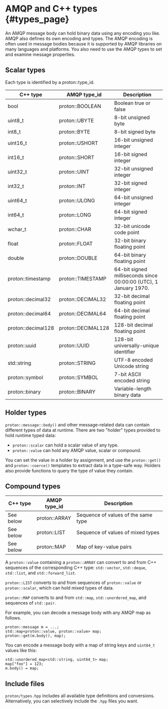 # AMQP and C++ types {#types_page}

An AMQP message body can hold binary data using any encoding you
like. AMQP also defines its own encoding and types. The AMQP encoding
is often used in message bodies because it is supported by AMQP
libraries on many languages and platforms. You also need to use the
AMQP types to set and examine message properties.

## Scalar types

Each type is identified by a proton::type_id.

C++ type            | AMQP type_id         | Description
--------------------|----------------------|-----------------------
bool                | proton::BOOLEAN      | Boolean true or false
uint8_t             | proton::UBYTE        | 8-bit unsigned byte
int8_t              | proton::BYTE         | 8-bit signed byte
uint16_t            | proton::USHORT       | 16-bit unsigned integer
int16_t             | proton::SHORT        | 16-bit signed integer
uint32_t            | proton::UINT         | 32-bit unsigned integer
int32_t             | proton::INT          | 32-bit signed integer
uint64_t            | proton::ULONG        | 64-bit unsigned integer
int64_t             | proton::LONG         | 64-bit signed integer
wchar_t             | proton::CHAR         | 32-bit unicode code point
float               | proton::FLOAT        | 32-bit binary floating point
double              | proton::DOUBLE       | 64-bit binary floating point
proton::timestamp   | proton::TIMESTAMP    | 64-bit signed milliseconds since 00:00:00 (UTC), 1 January 1970.
proton::decimal32   | proton::DECIMAL32    | 32-bit decimal floating point
proton::decimal64   | proton::DECIMAL64    | 64-bit decimal floating point
proton::decimal128  | proton::DECIMAL128   | 128-bit decimal floating point
proton::uuid        | proton::UUID         | 128-bit universally-unique identifier
std::string         | proton::STRING       | UTF-8 encoded Unicode string
proton::symbol      | proton::SYMBOL       | 7-bit ASCII encoded string
proton::binary      | proton::BINARY       | Variable-length binary data

## Holder types

`proton::message::body()` and other message-related data can contain
different types of data at runtime. There are two "holder" types
provided to hold runtime typed data:

 - `proton::scalar` can hold a scalar value of any type.
 - `proton::value` can hold any AMQP value, scalar or compound.

You can set the value in a holder by assignment, and use the
`proton::get()` and `proton::coerce()` templates to extract data in a
type-safe way. Holders also provide functions to query the type of
value they contain.

## Compound types

C++ type            | AMQP type_id         | Description
--------------------|----------------------|-----------------------
See below           | proton::ARRAY        | Sequence of values of the same type
See below           | proton::LIST         | Sequence of values of mixed types
See below           | proton::MAP          | Map of key-value pairs

A `proton::value` containing a `proton::ARRAY` can convert to and from
C++ sequences of the corresponding C++ type: `std::vector`,
`std::deque`, `std::list`, and `std::forward_list`.

`proton::LIST` converts to and from sequences of `proton::value` or
`proton::scalar`, which can hold mixed types of data.

`proton::MAP` converts to and from `std::map`, `std::unordered_map`,
and sequences of `std::pair`.

For example, you can decode a message body with any AMQP map as
follows.

    proton::message m = ...;
    std::map<proton::value, proton::value> map;
    proton::get(m.body(), map);

You can encode a message body with a map of string keys and `uint64_t`
values like this:

    std::unordered_map<std::string, uint64_t> map;
    map["foo"] = 123;
    m.body() = map;

## Include files

`proton/types.hpp` includes all available type definitions and
conversions. Alternatively, you can selectively include the `.hpp`
files you want.
